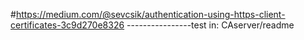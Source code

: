 #https://medium.com/@sevcsik/authentication-using-https-client-certificates-3c9d270e8326
----------------test in: CAserver/readme
